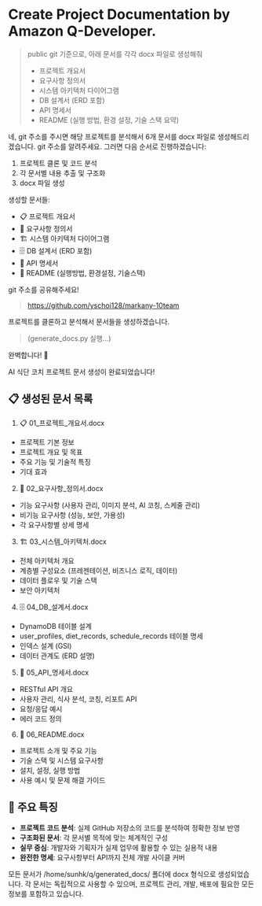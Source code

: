 # Create Project Documentation by Amazon Q-Developer.
 
> public git 기준으로, 아래 문서를 각각 docx 파일로 생성해줘
> * 프로젝트 개요서
> * 요구사항 정의서
> * 시스템 아키텍처 다이어그램
> * DB 설계서 (ERD 포함)
> * API 명세서
> * README (실행 방법, 환경 설정, 기술 스택 요약)

네, git 주소를 주시면 해당 프로젝트를 분석해서 6개 문서를 docx 파일로 생성해드리겠습니다.
git 주소를 알려주세요. 그러면 다음 순서로 진행하겠습니다:

1. 프로젝트 클론 및 코드 분석
2. 각 문서별 내용 추출 및 구조화
3. docx 파일 생성

생성할 문서들:
- 📋 프로젝트 개요서
- 📝 요구사항 정의서
- 🏗️ 시스템 아키텍처 다이어그램
- 🗄️ DB 설계서 (ERD 포함)
- 🔌 API 명세서
- 📖 README (실행방법, 환경설정, 기술스택)

git 주소를 공유해주세요!

> https://github.com/yschoi128/markany-10team

프로젝트를 클론하고 분석해서 문서들을 생성하겠습니다.

> (generate_docs.py 실행...)

완벽합니다! 🎉

AI 식단 코치 프로젝트 문서 생성이 완료되었습니다!

## 📋 생성된 문서 목록

1. 📋 01_프로젝트_개요서.docx
- 프로젝트 기본 정보
- 프로젝트 개요 및 목표
- 주요 기능 및 기술적 특징
- 기대 효과

2. 📝 02_요구사항_정의서.docx
- 기능 요구사항 (사용자 관리, 이미지 분석, AI 코칭, 스케줄 관리)
- 비기능 요구사항 (성능, 보안, 가용성)
- 각 요구사항별 상세 명세

3. 🏗️ 03_시스템_아키텍처.docx
- 전체 아키텍처 개요
- 계층별 구성요소 (프레젠테이션, 비즈니스 로직, 데이터)
- 데이터 플로우 및 기술 스택
- 보안 아키텍처

4. 🗄️ 04_DB_설계서.docx
- DynamoDB 테이블 설계
- user_profiles, diet_records, schedule_records 테이블 명세
- 인덱스 설계 (GSI)
- 데이터 관계도 (ERD 설명)

5. 🔌 05_API_명세서.docx
- RESTful API 개요
- 사용자 관리, 식사 분석, 코칭, 리포트 API
- 요청/응답 예시
- 에러 코드 정의

6. 📖 06_README.docx
- 프로젝트 소개 및 주요 기능
- 기술 스택 및 시스템 요구사항
- 설치, 설정, 실행 방법
- 사용 예시 및 문제 해결 가이드

## 🎯 주요 특징

- **프로젝트 코드 분석**: 실제 GitHub 저장소의 코드를 분석하여 정확한 정보 반영
- **구조화된 문서**: 각 문서별 목적에 맞는 체계적인 구성
- **실무 중심**: 개발자와 기획자가 실제 업무에 활용할 수 있는 실용적 내용
- **완전한 명세**: 요구사항부터 API까지 전체 개발 사이클 커버

모든 문서가 /home/sunhk/q/generated_docs/ 폴더에 docx 형식으로 생성되었습니다.
각 문서는 독립적으로 사용할 수 있으며, 프로젝트 관리, 개발, 배포에 필요한 모든 정보를 포함하고 있습니다.